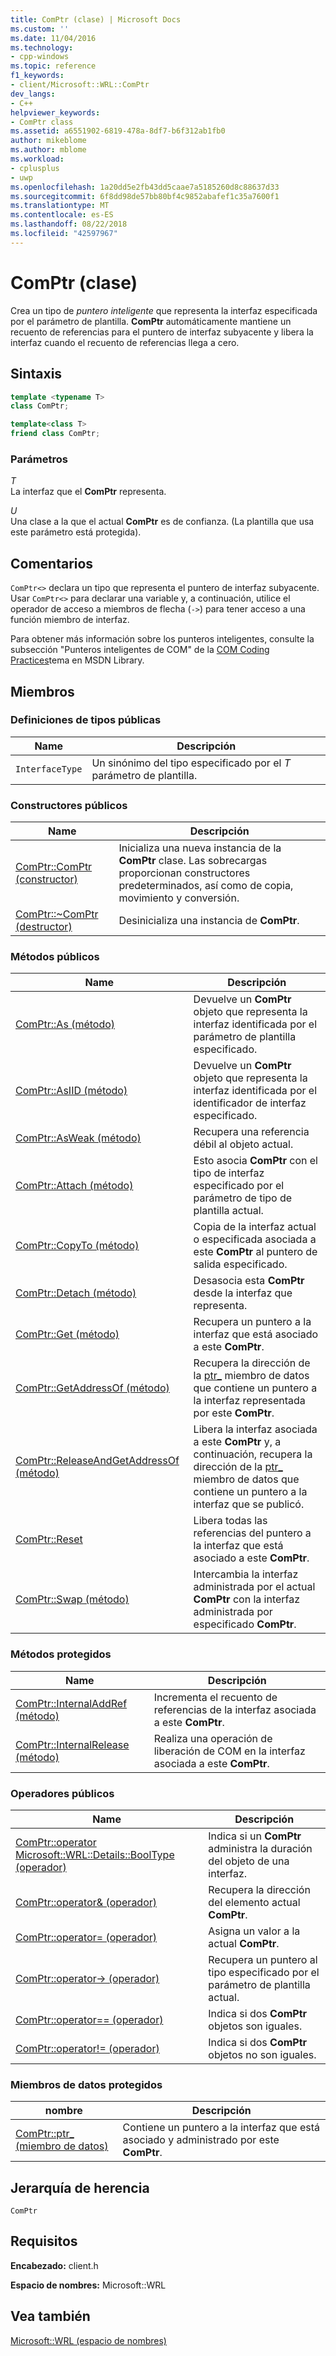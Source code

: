 ```yaml
---
title: ComPtr (clase) | Microsoft Docs
ms.custom: ''
ms.date: 11/04/2016
ms.technology:
- cpp-windows
ms.topic: reference
f1_keywords:
- client/Microsoft::WRL::ComPtr
dev_langs:
- C++
helpviewer_keywords:
- ComPtr class
ms.assetid: a6551902-6819-478a-8df7-b6f312ab1fb0
author: mikeblome
ms.author: mblome
ms.workload:
- cplusplus
- uwp
ms.openlocfilehash: 1a20dd5e2fb43dd5caae7a5185260d8c88637d33
ms.sourcegitcommit: 6f8dd98de57bb80bf4c9852abafef1c35a7600f1
ms.translationtype: MT
ms.contentlocale: es-ES
ms.lasthandoff: 08/22/2018
ms.locfileid: "42597967"
---
```

# <a name="comptr-class"></a>ComPtr (clase)

Crea un tipo de *puntero inteligente* que representa la interfaz especificada por el parámetro de plantilla. **ComPtr** automáticamente mantiene un recuento de referencias para el puntero de interfaz subyacente y libera la interfaz cuando el recuento de referencias llega a cero.

## <a name="syntax"></a>Sintaxis

```cpp
template <typename T>
class ComPtr;

template<class T>
friend class ComPtr;
```

### <a name="parameters"></a>Parámetros

*T*  
La interfaz que el **ComPtr** representa.

*U*  
Una clase a la que el actual **ComPtr** es de confianza. (La plantilla que usa este parámetro está protegida).

## <a name="remarks"></a>Comentarios

`ComPtr<>` declara un tipo que representa el puntero de interfaz subyacente. Usar `ComPtr<>` para declarar una variable y, a continuación, utilice el operador de acceso a miembros de flecha (`->`) para tener acceso a una función miembro de interfaz.

Para obtener más información sobre los punteros inteligentes, consulte la subsección "Punteros inteligentes de COM" de la [COM Coding Practices](/windows/desktop/LearnWin32/com-coding-practices)tema en MSDN Library.

## <a name="members"></a>Miembros

### <a name="public-typedefs"></a>Definiciones de tipos públicas

|Name|Descripción|
|----------|-----------------|
|`InterfaceType`|Un sinónimo del tipo especificado por el *T* parámetro de plantilla.|

### <a name="public-constructors"></a>Constructores públicos

|Name|Descripción|
|----------|-----------------|
|[ComPtr::ComPtr (constructor)](../windows/comptr-comptr-constructor.md)|Inicializa una nueva instancia de la **ComPtr** clase. Las sobrecargas proporcionan constructores predeterminados, así como de copia, movimiento y conversión.|
|[ComPtr::~ComPtr (destructor)](../windows/comptr-tilde-comptr-destructor.md)|Desinicializa una instancia de **ComPtr**.|

### <a name="public-methods"></a>Métodos públicos

|Name|Descripción|
|----------|-----------------|
|[ComPtr::As (método)](../windows/comptr-as-method.md)|Devuelve un **ComPtr** objeto que representa la interfaz identificada por el parámetro de plantilla especificado.|
|[ComPtr::AsIID (método)](../windows/comptr-asiid-method.md)|Devuelve un **ComPtr** objeto que representa la interfaz identificada por el identificador de interfaz especificado.|
|[ComPtr::AsWeak (método)](../windows/comptr-asweak-method.md)|Recupera una referencia débil al objeto actual.|
|[ComPtr::Attach (método)](../windows/comptr-attach-method.md)|Esto asocia **ComPtr** con el tipo de interfaz especificado por el parámetro de tipo de plantilla actual.|
|[ComPtr::CopyTo (método)](../windows/comptr-copyto-method.md)|Copia de la interfaz actual o especificada asociada a este **ComPtr** al puntero de salida especificado.|
|[ComPtr::Detach (método)](../windows/comptr-detach-method.md)|Desasocia esta **ComPtr** desde la interfaz que representa.|
|[ComPtr::Get (método)](../windows/comptr-get-method.md)|Recupera un puntero a la interfaz que está asociado a este **ComPtr**.|
|[ComPtr::GetAddressOf (método)](../windows/comptr-getaddressof-method.md)|Recupera la dirección de la [ptr_](../windows/comptr-ptr-data-member.md) miembro de datos que contiene un puntero a la interfaz representada por este **ComPtr**.|
|[ComPtr::ReleaseAndGetAddressOf (método)](../windows/comptr-releaseandgetaddressof-method.md)|Libera la interfaz asociada a este **ComPtr** y, a continuación, recupera la dirección de la [ptr_](../windows/comptr-ptr-data-member.md) miembro de datos que contiene un puntero a la interfaz que se publicó.|
|[ComPtr::Reset](../windows/comptr-reset.md)|Libera todas las referencias del puntero a la interfaz que está asociado a este **ComPtr**.|
|[ComPtr::Swap (método)](../windows/comptr-swap-method.md)|Intercambia la interfaz administrada por el actual **ComPtr** con la interfaz administrada por especificado **ComPtr**.|

### <a name="protected-methods"></a>Métodos protegidos

|Name|Descripción|
|----------|-----------------|
|[ComPtr::InternalAddRef (método)](../windows/comptr-internaladdref-method.md)|Incrementa el recuento de referencias de la interfaz asociada a este **ComPtr**.|
|[ComPtr::InternalRelease (método)](../windows/comptr-internalrelease-method.md)|Realiza una operación de liberación de COM en la interfaz asociada a este **ComPtr**.|

### <a name="public-operators"></a>Operadores públicos

|Name|Descripción|
|----------|-----------------|
|[ComPtr::operator Microsoft::WRL::Details::BoolType (operador)](../windows/comptr-operator-microsoft-wrl-details-booltype-operator.md)|Indica si un **ComPtr** administra la duración del objeto de una interfaz.|
|[ComPtr::operator& (operador)](../windows/comptr-operator-ampersand-operator.md)|Recupera la dirección del elemento actual **ComPtr**.|
|[ComPtr::operator= (operador)](../windows/comptr-operator-assign-operator.md)|Asigna un valor a la actual **ComPtr**.|
|[ComPtr::operator-> (operador)](../windows/comptr-operator-arrow-operator.md)|Recupera un puntero al tipo especificado por el parámetro de plantilla actual.|
|[ComPtr::operator== (operador)](../windows/comptr-operator-equality-operator.md)|Indica si dos **ComPtr** objetos son iguales.|
|[ComPtr::operator!= (operador)](../windows/comptr-operator-inequality-operator.md)|Indica si dos **ComPtr** objetos no son iguales.|

### <a name="protected-data-members"></a>Miembros de datos protegidos

|nombre|Descripción|
|----------|-----------------|
|[ComPtr::ptr_ (miembro de datos)](../windows/comptr-ptr-data-member.md)|Contiene un puntero a la interfaz que está asociado y administrado por este **ComPtr**.|

## <a name="inheritance-hierarchy"></a>Jerarquía de herencia

`ComPtr`

## <a name="requirements"></a>Requisitos

**Encabezado:** client.h

**Espacio de nombres:** Microsoft::WRL

## <a name="see-also"></a>Vea también

[Microsoft::WRL (espacio de nombres)](../windows/microsoft-wrl-namespace.md)